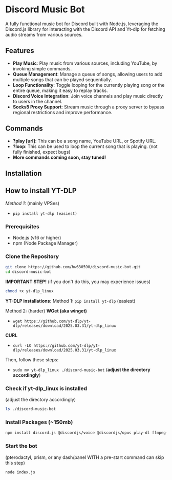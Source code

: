 # Discord Music Bot

A fully functional music bot for Discord built with Node.js, leveraging the Discord.js library for interacting with the Discord API and Yt-dlp for fetching audio streams from various sources.

## Features

- **Play Music**: Play music from various sources, including YouTube, by invoking simple commands.
- **Queue Management**: Manage a queue of songs, allowing users to add multiple songs that can be played sequentially.
- **Loop Functionality**: Toggle looping for the currently playing song or the entire queue, making it easy to replay tracks.
- **Discord Voice Integration**: Join voice channels and play music directly to users in the channel.
- **Socks5 Proxy Support**: Stream music through a proxy server to bypass regional restrictions and improve performance.

## Commands
- **?play [url]**: This can be a song name, YouTube URL, or Spotify URL.
- **?loop**: This can be used to loop the current song that is playing. (not fully finished, expect bugs)
- **More commands coming soon, stay tuned!**

## Installation

## How to install YT-DLP
*Method 1:* (mainly VPSes)
- `pip install yt-dlp (easiest)`


### Prerequisites

- Node.js (v16 or higher)
- npm (Node Package Manager)

### Clone the Repository

```bash
git clone https://github.com/hw630590/discord-music-bot.git
cd discord-music-bot
```

**IMPORTANT STEP!** (if you don't do this, you may experience issues)
```bash
chmod +x yt-dlp_linux
```

**YT-DLP installations:**
Method 1: `pip install yt-dlp` (easiest)

Method 2: (harder)
**WGet (aka winget)**
- `wget https://github.com/yt-dlp/yt-dlp/releases/download/2025.03.31/yt-dlp_linux`

**CURL**
- `curl -LO https://github.com/yt-dlp/yt-dlp/releases/download/2025.03.31/yt-dlp_linux`

Then, follow these steps:
- `sudo mv yt-dlp_linux ./discord-music-bot` (**adjust the directory accordingly**)

### Check if yt-dlp_linux is installed

(adjust the directory accordingly)

```bash
ls ./discord-music-bot
```

### Install Packages (~150mb)

```bash
npm install discord.js @discordjs/voice @discordjs/opus play-dl ffmpeg-static
```

### Start the bot
(pterodactyl, prism, or any dash/panel WITH a pre-start command can skip this step)

```bash
node index.js
```
